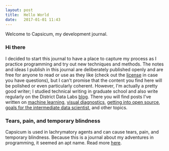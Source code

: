 ```yaml
---
layout: post
title:  Hello World
date:   2017-01-01 11:43
---
```


Welcome to Capsicum, my development journal.

### Hi there

I decided to start this journal to have a place to capture my process as I practice programming and try out new techniques and methods. The notes and ideas I publish in this journal are deliberately published openly and are free for anyone to read or use as they like (check out the [license](https://raw.githubusercontent.com/rebeccabilbro/rebeccabilbro.github.io/master/LICENSE) in case you have questions), but I can't promise that the content you find here will be polished or even particularly coherent. However, I'm actually a pretty good writer; I studied technical writing in graduate school and also write regularly on the District Data Labs [blog](http://blog.districtdatalabs.com). There you will find posts I've written on [machine learning](http://blog.districtdatalabs.com/an-introduction-to-machine-learning-with-python), [visual diagnostics](http://blog.districtdatalabs.com/visual-diagnostics-for-more-informed-machine-learning-part-1), [getting into open source](http://blog.districtdatalabs.com/getting-started-in-open-source), [goals for the intermediate data scientist](http://blog.districtdatalabs.com/ten-things-to-try-in-2017), and other topics.

### Tears, pain, and temporary blindness

Capsicum is used in lachrymatory agents and can cause tears, pain, and temporary blindness. Because this is a journal about my adventures in programming, it seemed an apt name. Read more [here](https://rebeccabilbro.github.io/about/).
